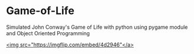 # Game-of-Life
Simulated John Conway's Game of Life with python using pygame module and Object Oriented Programming


<a href="https://imgflip.com/gif/4d2946"><img src="https://imgflip.com/embed/4d2946"</a>
